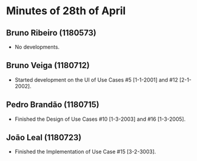 Minutes of 28th of April
============

Bruno Ribeiro (1180573)
----------
- No developments.

Bruno Veiga (1180712)
----------
- Started development on the UI of Use Cases #5 [1-1-2001] and #12 [2-1-2002].

Pedro Brandão (1180715)
----------
- Finished the Design of Use Cases #10 [1-3-2003] and #16 [1-3-2005].

João Leal (1180723)
----------
- Finished the Implementation of Use Case #15 [3-2-3003].